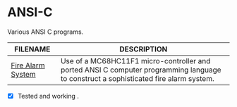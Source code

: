 # ANSI-C
Various ANSI C programs.

| FILENAME       | DESCRIPTION |
|----------------|-------------|
| [Fire Alarm System](https://github.com/BroadbentT/Project-FireAlarm1) | Use of a MC68HC11F1 micro-controller and ported ANSI C computer programming language to construct a sophisticated fire alarm system. |
- [X] Tested and working .
